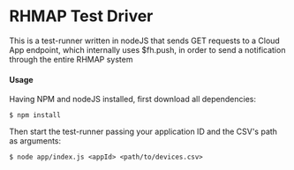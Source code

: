 # RHMAP Test Driver
This is a test-runner written in nodeJS that sends GET requests to a Cloud App endpoint, which internally uses $fh.push, in order to send a notification through the entire RHMAP system

#### Usage
Having NPM and nodeJS installed, first download all dependencies:
```
$ npm install
```
Then start the test-runner passing your application ID and the CSV's path as arguments:
```
$ node app/index.js <appId> <path/to/devices.csv>
```
